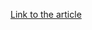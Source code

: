 [Link to the article](https://www.infosecurity-magazine.com/news/microsoft-zero-day-traced-russian/)
